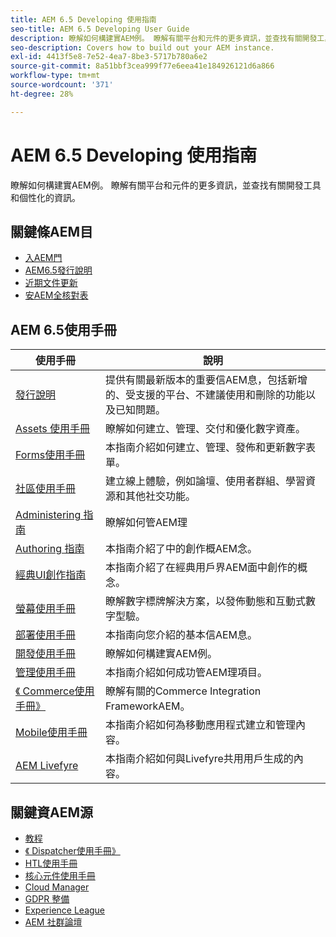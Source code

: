 ```yaml
---
title: AEM 6.5 Developing 使用指南
seo-title: AEM 6.5 Developing User Guide
description: 瞭解如何構建實AEM例。 瞭解有關平台和元件的更多資訊，並查找有關開發工具和個性化的資訊。
seo-description: Covers how to build out your AEM instance.
exl-id: 4413f5e8-7e52-4ea7-8be3-5717b780a6e2
source-git-commit: 8a51bbf3cea999f77e6eea41e184926121d6a866
workflow-type: tm+mt
source-wordcount: '371'
ht-degree: 28%

---
```


# AEM 6.5 Developing 使用指南

瞭解如何構建實AEM例。 瞭解有關平台和元件的更多資訊，並查找有關開發工具和個性化的資訊。

## 關鍵條AEM目

* [入AEM門](https://helpx.adobe.com/tw/experience-manager/get-started.html)
* [AEM6.5發行說明](/help/release-notes/home.md)
* [近期文件更新](https://helpx.adobe.com/experience-manager/documentation-updates.html)
* [安AEM全核對表](/help/sites-administering/security-checklist.md)

## AEM 6.5使用手冊

| 使用手冊 | 說明 |
|--- |---|
| [發行說明](/help/release-notes/home.md) | 提供有關最新版本的重要信AEM息，包括新增的、受支援的平台、不建議使用和刪除的功能以及已知問題。 |
| [Assets 使用手冊](/help/assets/home.md) | 瞭解如何建立、管理、交付和優化數字資產。 |
| [Forms使用手冊](/help/forms/home.md) | 本指南介紹如何建立、管理、發佈和更新數字表單。 |
| [社區使用手冊](/help/communities/home.md) | 建立線上體驗，例如論壇、使用者群組、學習資源和其他社交功能。 |
| [Administering 指南](/help/sites-administering/home.md) | 瞭解如何管AEM理 |
| [Authoring 指南](/help/sites-authoring/home.md) | 本指南介紹了中的創作概AEM念。 |
| [經典UI創作指南](/help/sites-classic-ui-authoring/home.md) | 本指南介紹了在經典用戶界AEM面中創作的概念。 |
| [螢幕使用手冊](https://docs.adobe.com/content/help/zh-Hant/experience-manager-screens/user-guide/aem-screens-introduction.html) | 瞭解數字標牌解決方案，以發佈動態和互動式數字型驗。 |
| [部署使用手冊](/help/sites-deploying/home.md) | 本指南向您介紹的基本信AEM息。 |
| [開發使用手冊](/help/sites-developing/home.md) | 瞭解如何構建實AEM例。 |
| [管理使用手冊](/help/managing/home.md) | 本指南介紹如何成功管AEM理項目。 |
| [《 Commerce使用手冊》](/help/commerce/home.md) | 瞭解有關的Commerce Integration FrameworkAEM。 |
| [Mobile使用手冊](/help/mobile/home.md) | 本指南介紹如何為移動應用程式建立和管理內容。 |
| [AEM Livefyre](https://docs.adobe.com/content/help/en/livefyre/using/home.html) | 本指南介紹如何與Livefyre共用用戶生成的內容。 |

## 關鍵資AEM源

* [教程](https://helpx.adobe.com/experience-manager/kt/index/aem-6-4-videos.html)
* [《 Dispatcher使用手冊》](https://docs.adobe.com/content/help/zh-Hant/experience-manager-dispatcher/using/dispatcher.html)
* [HTL使用手冊](https://docs.adobe.com/content/help/zh-Hant/experience-manager-htl/using/overview.html)
* [核心元件使用手冊](https://docs.adobe.com/content/help/zh-Hant/experience-manager-core-components/using/introduction.html)
* [Cloud Manager](https://docs.adobe.com/content/help/zh-Hant/experience-manager-cloud-manager/using/introduction-to-cloud-manager.html)
* [GDPR 整備](/help/managing/data-protection-and-privacy.md)
* [Experience League](https://guided.adobe.com/?promoid=K42KVXHD&amp;mv=other#solutions/experience-manager)
* [AEM 社群論壇](https://forums.adobe.com/community/experience-cloud/marketing-cloud/experience-manager)
